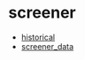 # screener

- [historical](/v3/sdk/reference/stocks/screener/historical)
- [screener_data](/v3/sdk/reference/stocks/screener/screener_data)
